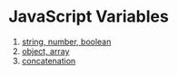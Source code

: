 # JavaScript Variables

1. [string, number, boolean](basic-types.md)
2. [object, array](objects-arrays.md)
3. [concatenation](concatenation.md)

